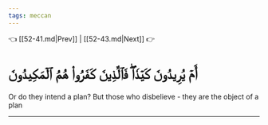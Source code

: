 ```yaml
---
tags: meccan
---
```


👈 [[52-41.md|Prev]] | [[52-43.md|Next]] 👉

# أَمۡ يُرِيدُونَ كَيۡدٗاۖ فَٱلَّذِينَ كَفَرُواْ هُمُ ٱلۡمَكِيدُونَ

Or do they intend a plan? But those who disbelieve - they are the object of a plan

---

